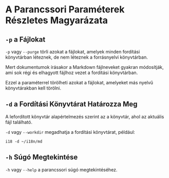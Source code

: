 # A Parancssori Paraméterek Részletes Magyarázata

## `-p` a Fájlokat

`-p` vagy `--purge` törli azokat a fájlokat, amelyek minden fordítási könyvtárban léteznek, de nem léteznek a forrásnyelvi könyvtárban.

Mert dokumentumok írásakor a Markdown fájlneveket gyakran módosítják, ami sok régi és elhagyott fájlhoz vezet a fordítási könyvtárban.

Ezzel a paraméterrel törölheti azokat a fájlokat, amelyeket más nyelvű könyvtárakban kell törölni.

## `-d` a Fordítási Könyvtárat Határozza Meg

A lefordított könyvtár alapértelmezés szerint az a könyvtár, ahol az aktuális fájl található.

`-d` vagy `--workdir` megadhatja a fordítási könyvtárat, például:

```
i18 -d ~/i18n/md
```

## `-h` Súgó Megtekintése

`-h` vagy `--help` a parancssori súgó megtekintéséhez.